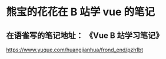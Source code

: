 <!-- # vue_test

## Project setup
```
npm install
```

### Compiles and hot-reloads for development
```
npm run serve
```

### Compiles and minifies for production
```
npm run build
```

### Lints and fixes files
```
npm run lint
```

### Customize configuration
See [Configuration Reference](https://cli.vuejs.org/config/). -->

# 熊宝的花花在 B 站学 vue 的笔记

## 在语雀写的笔记地址： 《Vue B 站学习笔记》

https://www.yuque.com/huangjianhua/frond_end/pzh1bt

